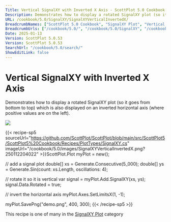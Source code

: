 ```yaml
---
Title: Vertical SignalXY with Inverted X Axis - ScottPlot 5.0 Cookbook
Description: Demonstrates how to display a rotated SignalXY plot (so it goes from bottom to top) which is also displayed on an inverted horizontal axis (where positive values are on the left).
URL: /cookbook/5.0/SignalXY/SignalXYVerticalInvertedX/
BreadcrumbNames: ["ScottPlot 5.0 Cookbook", "SignalXY Plot", "Vertical SignalXY with Inverted X Axis"]
BreadcrumbUrls: ["/cookbook/5.0/", "/cookbook/5.0/SignalXY", "/cookbook/5.0/SignalXY/SignalXYVerticalInvertedX"]
Date: 2025-01-13
Version: ScottPlot 5.0.53
Version: ScottPlot 5.0.53
SearchUrl: "/cookbook/5.0/search/"
ShowEditLink: false
---
```



<div class='d-flex align-items-center mt-5'>
<h1 class='me-2 text-dark my-0 border-0'>Vertical SignalXY with Inverted X Axis</h1>
</div>

Demonstrates how to display a rotated SignalXY plot (so it goes from bottom to top) which is also displayed on an inverted horizontal axis (where positive values are on the left).

[![](/cookbook/5.0/images/SignalXYVerticalInvertedX.png?250112204022)](/cookbook/5.0/images/SignalXYVerticalInvertedX.png?250112204022)

{{< recipe-sp5 sourceUrl="https://github.com/ScottPlot/ScottPlot/blob/main/src/ScottPlot5/ScottPlot5%20Cookbook/Recipes/PlotTypes/SignalXY.cs" imageUrl="/cookbook/5.0/images/SignalXYVerticalInvertedX.png?250112204022" >}}ScottPlot.Plot myPlot = new();

// add a signal plot
double[] xs = Generate.Consecutive(5_000);
double[] ys = Generate.Sin(count: xs.Length, oscillations: 4);

// rotate it so it is vertical
var signal = myPlot.Add.SignalXY(xs, ys);
signal.Data.Rotated = true;

// invert the horizontal axis
myPlot.Axes.SetLimitsX(1, -1);

myPlot.SavePng("demo.png", 400, 300);
{{< /recipe-sp5 >}}

<div class='my-5 text-center'>This recipe is one of many in the <a href='/cookbook/5.0/SignalXY'>SignalXY Plot</a> category</div>


